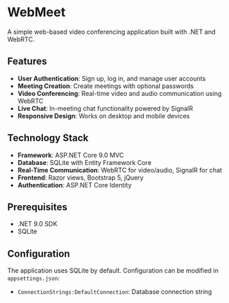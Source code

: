 # WebMeet

A simple web-based video conferencing application built with .NET and WebRTC.

## Features

- **User Authentication**: Sign up, log in, and manage user accounts
- **Meeting Creation**: Create meetings with optional passwords
- **Video Conferencing**: Real-time video and audio communication using WebRTC
- **Live Chat**: In-meeting chat functionality powered by SignalR
- **Responsive Design**: Works on desktop and mobile devices

## Technology Stack

- **Framework**: ASP.NET Core 9.0 MVC
- **Database**: SQLite with Entity Framework Core
- **Real-Time Communication**: WebRTC for video/audio, SignalR for chat
- **Frontend**: Razor views, Bootstrap 5, jQuery
- **Authentication**: ASP.NET Core Identity

## Prerequisites

- .NET 9.0 SDK
- SQLite

## Configuration

The application uses SQLite by default. Configuration can be modified in `appsettings.json`:

- `ConnectionStrings:DefaultConnection`: Database connection string
